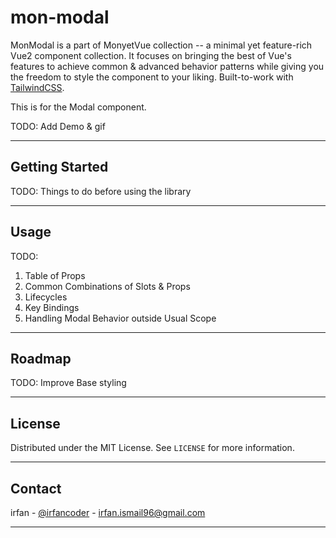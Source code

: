 # mon-modal

MonModal is a part of MonyetVue collection -- a minimal yet feature-rich Vue2 component collection. It focuses on bringing the best of Vue's features to achieve common &amp; advanced behavior patterns while giving you the freedom to style the component to your liking. Built-to-work with <a href="https://tailwindcss.com/">TailwindCSS</a>.

This is for the Modal component.

TODO: Add Demo & gif

<hr>

<!-- GETTING STARTED -->
## Getting Started 

TODO: Things to do before using the library

<hr>

<!-- USAGE EXAMPLES -->
## Usage 

TODO: 
1. Table of Props
2. Common Combinations of Slots &amp; Props
3. Lifecycles
4. Key Bindings
5. Handling Modal Behavior outside Usual Scope

<hr>

<!-- ROADMAP -->
## Roadmap 

TODO: Improve Base styling

<hr>

<!-- LICENSE -->
## License

Distributed under the MIT License. See `LICENSE` for more information.

<hr>

<!-- CONTACT -->
## Contact

irfan - [@irfancoder](https://twitter.com/irfancoder) - irfan.ismail96@gmail.com
<hr>